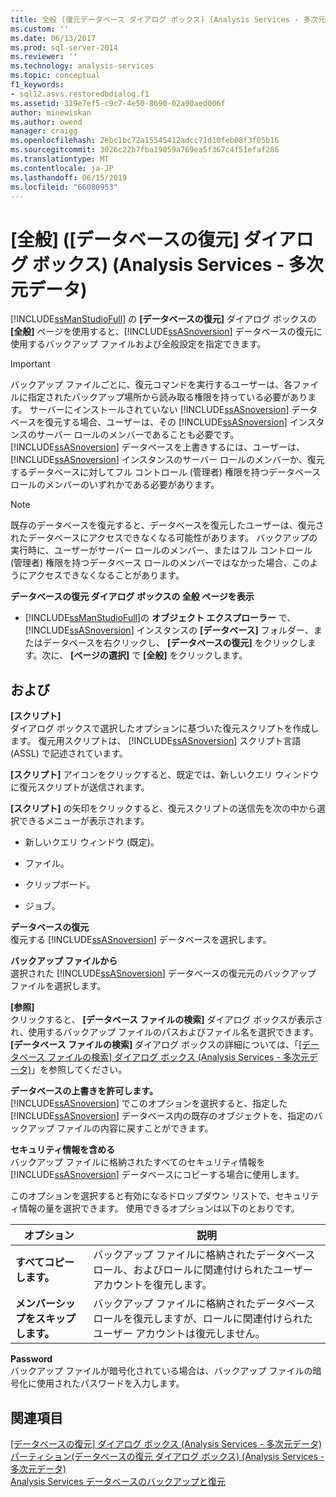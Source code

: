 ```yaml
---
title: 全般 (復元データベース ダイアログ ボックス) (Analysis Services - 多次元データ) |Microsoft Docs
ms.custom: ''
ms.date: 06/13/2017
ms.prod: sql-server-2014
ms.reviewer: ''
ms.technology: analysis-services
ms.topic: conceptual
f1_keywords:
- sql12.asvs.restoredbdialog.f1
ms.assetid: 319e7ef5-c9c7-4e50-8690-02a90aed006f
author: minewiskan
ms.author: owend
manager: craigg
ms.openlocfilehash: 2ebc1bc72a15545412adcc71d10feb08f3f05b16
ms.sourcegitcommit: 3026c22b7fba19059a769ea5f367c4f51efaf286
ms.translationtype: MT
ms.contentlocale: ja-JP
ms.lasthandoff: 06/15/2019
ms.locfileid: "66080953"
---
```

# <a name="general-restore-database-dialog-box-analysis-services---multidimensional-data"></a>[全般] ([データベースの復元] ダイアログ ボックス) (Analysis Services - 多次元データ)
  [!INCLUDE[ssManStudioFull](../includes/ssmanstudiofull-md.md)] の **[データベースの復元]** ダイアログ ボックスの **[全般]** ページを使用すると、[!INCLUDE[ssASnoversion](../includes/ssasnoversion-md.md)] データベースの復元に使用するバックアップ ファイルおよび全般設定を指定できます。  
  
> [!IMPORTANT]  
>  バックアップ ファイルごとに、復元コマンドを実行するユーザーは、各ファイルに指定されたバックアップ場所から読み取る権限を持っている必要があります。 サーバーにインストールされていない [!INCLUDE[ssASnoversion](../includes/ssasnoversion-md.md)] データベースを復元する場合、ユーザーは、その [!INCLUDE[ssASnoversion](../includes/ssasnoversion-md.md)] インスタンスのサーバー ロールのメンバーであることも必要です。 [!INCLUDE[ssASnoversion](../includes/ssasnoversion-md.md)] データベースを上書きするには、ユーザーは、 [!INCLUDE[ssASnoversion](../includes/ssasnoversion-md.md)] インスタンスのサーバー ロールのメンバーか、復元するデータベースに対してフル コントロール (管理者) 権限を持つデータベース ロールのメンバーのいずれかである必要があります。  
  
> [!NOTE]  
>  既存のデータベースを復元すると、データベースを復元したユーザーは、復元されたデータベースにアクセスできなくなる可能性があります。 バックアップの実行時に、ユーザーがサーバー ロールのメンバー、またはフル コントロール (管理者) 権限を持つデータベース ロールのメンバーではなかった場合、このようにアクセスできなくなることがあります。  
  
 **データベースの復元 ダイアログ ボックスの 全般 ページを表示**  
  
-   [!INCLUDE[ssManStudioFull](../includes/ssmanstudiofull-md.md)]の **オブジェクト エクスプローラー** で、 [!INCLUDE[ssASnoversion](../includes/ssasnoversion-md.md)] インスタンスの **[データベース]** フォルダー、またはデータベースを右クリックし、 **[データベースの復元]** をクリックします。次に、 **[ページの選択]** で **[全般]** をクリックします。  
  
## <a name="options"></a>および  
 **[スクリプト]**  
 ダイアログ ボックスで選択したオプションに基づいた復元スクリプトを作成します。 復元用スクリプトは、 [!INCLUDE[ssASnoversion](../includes/ssasnoversion-md.md)] スクリプト言語 (ASSL) で記述されています。  
  
 **[スクリプト]** アイコンをクリックすると、既定では、新しいクエリ ウィンドウに復元スクリプトが送信されます。  
  
 **[スクリプト]** の矢印をクリックすると、復元スクリプトの送信先を次の中から選択できるメニューが表示されます。  
  
-   新しいクエリ ウィンドウ (既定)。  
  
-   ファイル。  
  
-   クリップボード。  
  
-   ジョブ。  
  
 **データベースの復元**  
 復元する [!INCLUDE[ssASnoversion](../includes/ssasnoversion-md.md)] データベースを選択します。  
  
 **バックアップ ファイルから**  
 選択された [!INCLUDE[ssASnoversion](../includes/ssasnoversion-md.md)] データベースの復元元のバックアップ ファイルを選択します。  
  
 **[参照]**  
 クリックすると、 **[データベース ファイルの検索]** ダイアログ ボックスが表示され、使用するバックアップ ファイルのパスおよびファイル名を選択できます。 **[データベース ファイルの検索]** ダイアログ ボックスの詳細については、「[[データベース ファイルの検索] ダイアログ ボックス (Analysis Services - 多次元データ)](locate-database-files-dialog-box-analysis-services-multidimensional-data.md)」を参照してください。  
  
 **データベースの上書きを許可します。**  
 [!INCLUDE[ssASnoversion](../includes/ssasnoversion-md.md)] でこのオプションを選択すると、指定した [!INCLUDE[ssASnoversion](../includes/ssasnoversion-md.md)] データベース内の既存のオブジェクトを、指定のバックアップ ファイルの内容に戻すことができます。  
  
 **セキュリティ情報を含める**  
 バックアップ ファイルに格納されたすべてのセキュリティ情報を [!INCLUDE[ssASnoversion](../includes/ssasnoversion-md.md)] データベースにコピーする場合に使用します。  
  
 このオプションを選択すると有効になるドロップダウン リストで、セキュリティ情報の量を選択できます。 使用できるオプションは以下のとおりです。  
  
|オプション|説明|  
|------------|-----------------|  
|**すべてコピーします。**|バックアップ ファイルに格納されたデータベース ロール、およびロールに関連付けられたユーザー アカウントを復元します。|  
|**メンバーシップをスキップします。**|バックアップ ファイルに格納されたデータベース ロールを復元しますが、ロールに関連付けられたユーザー アカウントは復元しません。|  
  
 **Password**  
 バックアップ ファイルが暗号化されている場合は、バックアップ ファイルの暗号化に使用されたパスワードを入力します。  
  
## <a name="see-also"></a>関連項目  
 [[データベースの復元] ダイアログ ボックス (Analysis Services - 多次元データ)](restore-database-dialog-box-analysis-services-multidimensional-data.md)   
 [パーティション&#40;データベースの復元 ダイアログ ボックス&#41; &#40;Analysis Services - 多次元データ&#41;](partitions-restore-database-dialog-box-analysis-services-multidimensional-data.md)   
 [Analysis Services データベースのバックアップと復元](multidimensional-models/backup-and-restore-of-analysis-services-databases.md)  
  
  
